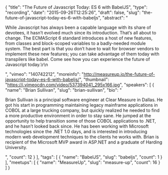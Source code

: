 {
  "title": "The Future of Javascript Today: ES 6 with BabelJS",
  "type": "recording",
  "date": "2015-09-26T12:25:26",
  "draft": false,
  "slug": "the-future-of-javascript-today-es-6-with-babeljs",
  "abstract": "<p>While Javascript has always been a capable language with its share of devotees, it hasn’t evolved much since its introduction. That’s all about to change. The ECMAScript 6 standard introduces a host of new features, from classes and block-scoped variables to a badly-needed module system. The best part is that you don’t have to wait for browser vendors to implement these new features; you can take advantage of them today with transpilers like babel. Come see how you can experience the future of Javascript today.\r\n</p>",
  "vimeo": "140742212",
  "moreinfo": "http://measureup.io/the-future-of-javascript-today-es-6-with-babeljs/",
  "thumbnail": "https://i.vimeocdn.com/video/537394041_295x166.jpg",
  "speakers": [
    {
      "name": "Brian Sullivan",
      "slug": "brian-sullivan",
      "bio": "<p>Brian Sullivan is a principal software engineer at Clear Measure in Dallas. He got his start in programming maintaining legacy mainframe applications in COBOL at a large trucking company, but quickly realized he needed to find a more productive environment in order to stay sane. He jumped at the opportunity to help transition some of those COBOL applications to .NET, and he hasn’t looked back since. He has been working with Microsoft technologies since the .NET 1.0 days, and is interested in introducing modern web development techniques to the clients he works with. Brian is recipient of the Microsoft MVP award in ASP.NET and a graduate of Harding University.</p>",
      "count": 12
    }
  ],
  "tags": [
    {
      "name": "BabelJS",
      "slug": "babeljs",
      "count": 1
    }
  ],
  "meetups": [
    {
      "name": "MeasureUp",
      "slug": "measure-up",
      "count": 16
    }
  ]
}